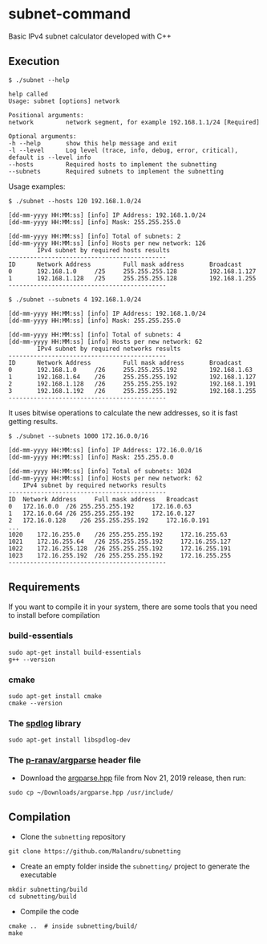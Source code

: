 # subnet-command
Basic IPv4 subnet calculator developed with C++

## Execution

```
$ ./subnet --help

help called
Usage: subnet [options] network 

Positional arguments:
network         network segment, for example 192.168.1.1/24 [Required]

Optional arguments:
-h --help       show this help message and exit
-l --level      Log level (trace, info, debug, error, critical), default is --level info
--hosts         Required hosts to implement the subnetting
--subnets       Required subnets to implement the subnetting
```


Usage examples:
```
$ ./subnet --hosts 120 192.168.1.0/24

[dd-mm-yyyy HH:MM:ss] [info] IP Address: 192.168.1.0/24
[dd-mm-yyyy HH:MM:ss] [info] Mask: 255.255.255.0

[dd-mm-yyyy HH:MM:ss] [info] Total of subnets: 2
[dd-mm-yyyy HH:MM:ss] [info] Hosts per new network: 126
        IPv4 subnet by required hosts results
--------------------------------------------
ID      Network Address         Full mask address       Broadcast
0       192.168.1.0     /25     255.255.255.128         192.168.1.127
1       192.168.1.128   /25     255.255.255.128         192.168.1.255
--------------------------------------------

```
```
$ ./subnet --subnets 4 192.168.1.0/24

[dd-mm-yyyy HH:MM:ss] [info] IP Address: 192.168.1.0/24
[dd-mm-yyyy HH:MM:ss] [info] Mask: 255.255.255.0

[dd-mm-yyyy HH:MM:ss] [info] Total of subnets: 4
[dd-mm-yyyy HH:MM:ss] [info] Hosts per new network: 62
        IPv4 subnet by required networks results
--------------------------------------------
ID      Network Address         Full mask address       Broadcast
0       192.168.1.0     /26     255.255.255.192         192.168.1.63
1       192.168.1.64    /26     255.255.255.192         192.168.1.127
2       192.168.1.128   /26     255.255.255.192         192.168.1.191
3       192.168.1.192   /26     255.255.255.192         192.168.1.255
--------------------------------------------

```

It uses bitwise operations to calculate the new addresses, so it is fast getting results.
```
$ ./subnet --subnets 1000 172.16.0.0/16

[dd-mm-yyyy HH:MM:ss] [info] IP Address: 172.16.0.0/16
[dd-mm-yyyy HH:MM:ss] [info] Mask: 255.255.0.0

[dd-mm-yyyy HH:MM:ss] [info] Total of subnets: 1024
[dd-mm-yyyy HH:MM:ss] [info] Hosts per new network: 62
	IPv4 subnet by required networks results
--------------------------------------------
ID	Network Address		Full mask address	Broadcast
0	172.16.0.0	/26	255.255.255.192		172.16.0.63
1	172.16.0.64	/26	255.255.255.192		172.16.0.127
2	172.16.0.128	/26	255.255.255.192		172.16.0.191
...
1020	172.16.255.0	/26	255.255.255.192		172.16.255.63
1021	172.16.255.64	/26	255.255.255.192		172.16.255.127
1022	172.16.255.128	/26	255.255.255.192		172.16.255.191
1023	172.16.255.192	/26	255.255.255.192		172.16.255.255
--------------------------------------------

```

## Requirements
If you want to compile it in your system, there are some tools that you need to install before compilation
### build-essentials
```
sudo apt-get install build-essentials
g++ --version
```
### cmake
```
sudo apt-get install cmake
cmake --version
```
### The [spdlog](https://github.com/gabime/spdlog) library
```
sudo apt-get install libspdlog-dev
```
### The [p-ranav/argparse](https://github.com/p-ranav/argparse) header file

* Download the [argparse.hpp](https://github.com/p-ranav/argparse/releases/tag/v2.0) file from Nov 21, 2019 release, then run:
```
sudo cp ~/Downloads/argparse.hpp /usr/include/
```

## Compilation
* Clone the `subnetting` repository
```
git clone https://github.com/Malandru/subnetting
```
* Create an empty folder inside the `subnetting/` project to generate the executable
```
mkdir subnetting/build
cd subnetting/build
```
* Compile the code
```
cmake ..  # inside subnetting/build/
make
```
